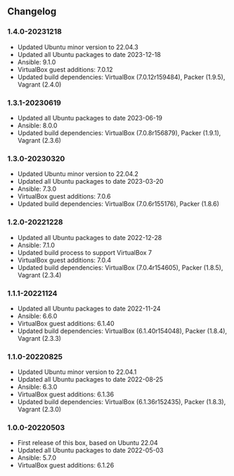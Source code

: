 ## Changelog

### 1.4.0-20231218
* Updated Ubuntu minor version to 22.04.3
* Updated all Ubuntu packages to date 2023-12-18
* Ansible: 9.1.0
* VirtualBox guest additions: 7.0.12
* Updated build dependencies: VirtualBox (7.0.12r159484), Packer (1.9.5), Vagrant (2.4.0)

### 1.3.1-20230619
* Updated all Ubuntu packages to date 2023-06-19
* Ansible: 8.0.0
* Updated build dependencies: VirtualBox (7.0.8r156879), Packer (1.9.1), Vagrant (2.3.6)

### 1.3.0-20230320
* Updated Ubuntu minor version to 22.04.2
* Updated all Ubuntu packages to date 2023-03-20
* Ansible: 7.3.0
* VirtualBox guest additions: 7.0.6
* Updated build dependencies: VirtualBox (7.0.6r155176), Packer (1.8.6)

### 1.2.0-20221228
* Updated all Ubuntu packages to date 2022-12-28
* Ansible: 7.1.0
* Updated build process to support VirtualBox 7
* VirtualBox guest additions: 7.0.4
* Updated build dependencies: VirtualBox (7.0.4r154605), Packer (1.8.5), Vagrant (2.3.4)

### 1.1.1-20221124
* Updated all Ubuntu packages to date 2022-11-24
* Ansible: 6.6.0
* VirtualBox guest additions: 6.1.40
* Updated build dependencies: VirtualBox (6.1.40r154048), Packer (1.8.4), Vagrant (2.3.3)

### 1.1.0-20220825
* Updated Ubuntu minor version to 22.04.1
* Updated all Ubuntu packages to date 2022-08-25
* Ansible: 6.3.0
* VirtualBox guest additions: 6.1.36
* Updated build dependencies: VirtualBox (6.1.36r152435), Packer (1.8.3), Vagrant (2.3.0)

### 1.0.0-20220503
* First release of this box, based on Ubuntu 22.04
* Updated all Ubuntu packages to date 2022-05-03
* Ansible: 5.7.0
* VirtualBox guest additions: 6.1.26